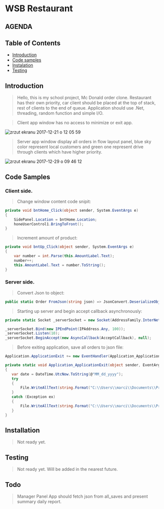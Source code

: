# WSB Restaurant

## AGENDA
## Table of Contents
- [Introduction](#introduction)
- [Code samples](#code-samples)
- [Instalation](#installation)
- [Testing](#testing)


## Introduction

> Hello, this is my school project, Mc Donald order clone. Restaurant has their own priority, car client should be placed at the top of stack, rest of clients to the end of queue. Application should use .Net, threading, random function and simple I/O.


> Client app window has no access to minimize or exit app.

![zrzut ekranu 2017-12-21 o 12 05 59](https://user-images.githubusercontent.com/5795126/34287793-bf4736d6-e6e9-11e7-9a27-fa0f6741ac3d.png)

> Server app window display all orders in flow layout panel, blue sky color represent local customers and green one represent drive through clients which have higher priority.

![zrzut ekranu 2017-12-29 o 09 46 12](https://user-images.githubusercontent.com/5795126/34433112-2effc48c-ec7d-11e7-9080-85d176ef89c0.png)



## Code Samples
### Client side.

> Change window content code snipit:

``` C#
private void bntHome_Click(object sender, System.EventArgs e)
{
    SidePanel.Location = bntHome.Location;
    honeUserControl1.BringToFront();
}
 ```
 
 > Increment amount of product:

``` C#
private void bntUp_Click(object sender, System.EventArgs e)
{
    var number = int.Parse(this.AmountLabel.Text);
    number++;
    this.AmountLabel.Text = number.ToString();
}
 ```
 
###  Server side.
 
 > Convert Json to object:
 ``` C#
 public static Order FromJson(string json) => JsonConvert.DeserializeObject<Order>(json, Converter.Settings);
 ```
 
 > Starting up server and begin accept callback asynchronously:
 
 ``` C#
 private static Socket _serverSocket = new Socket(AddressFamily.InterNetwork, SocketType.Stream, ProtocolType.Tcp);
 
 _serverSocket.Bind(new IPEndPoint(IPAddress.Any, 100));
 _serverSocket.Listen(10);
 _serverSocket.BeginAccept(new AsyncCallback(AcceptCallback), null);
```

> Before exiting application, save all orders to json file:
 
 ``` C#
 Application.ApplicationExit += new EventHandler(Application_ApplicationExit);
 ```
 ``` C#
 private static void Application_ApplicationExit(object sender, EventArgs e)
 {
    var date = DateTime.UtcNow.ToString(@"MM_dd_yyyy");
    try
    {
        File.WriteAllText(string.Format("C:\\Users\\marci\\Documents\\Project\\All_Saves\\{0}.json", date),JsonConvert.SerializeObject(Form1.ListOfOrders));
    }
    catch (Exception ex)
    {
        File.WriteAllText(string.Format("C:\\Users\\marci\\Documents\\Project\\All_Saves\\Logs\\Log_{0}", date), ex.ToString());
    }
 }
```

## Installation

> Not ready yet.

## Testing

> Not ready yet.
>Will be added in the nearest future.

## Todo
> Manager Panel
App should fetch json from all_saves and present summary daily report.
